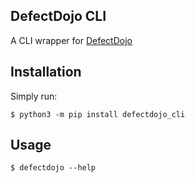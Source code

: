 ## DefectDojo CLI

A CLI wrapper for [DefectDojo](https://github.com/DefectDojo/django-DefectDojo)

## Installation

Simply run:
```
$ python3 -m pip install defectdojo_cli
```

## Usage

```
$ defectdojo --help
```
